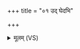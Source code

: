+++
title = "०१ उद् घेदभि"

+++
<details><summary>मूलम् (VS)</summary>

उद्घेद॒भि श्रु॒ताम॑घं वृष॒भं नर्या॑पसम्। अस्ता॑रमेषि सूर्य ॥
</details>